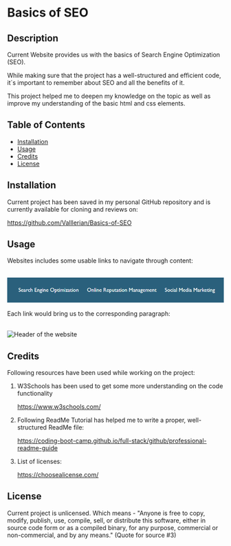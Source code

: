# Basics of SEO

## Description

Current Website provides us with the basics of Search Engine Optimization (SEO).

While making sure that the project has a well-structured and efficient  code, it`s important to remember about SEO and all the benefits of it.

This project helped me to deepen my knowledge on the topic as well as improve my understanding of the basic html and css elements. 

## Table of Contents
- [Installation](#installation)
- [Usage](#usage)
- [Credits](#credits)
- [License](#license)

## Installation
Current project has been saved in my personal GitHub repository and is currently available for cloning and reviews on:

https://github.com/Valllerian/Basics-of-SEO

## Usage
Websites includes some usable links  to navigate through content:

<br>
<img alt="Header of the website" src="https://github.com/Valllerian/Basics-of-SEO/blob/master/assets/images/README_images/ReadMe1.png" />
<br>

Each link would bring us to the corresponding paragraph:

<br>
<img alt="Header of the website" src="https://github.com/Valllerian/Basics-of-SEO/blob/master/assets/images/README_images/ReadMe2.png" />
<br>

## Credits
Following resources  have been used while working on the project:

1) W3Schools has been used to get some more understanding on the code functionality

    https://www.w3schools.com/

2) Following ReadMe Tutorial has helped me to write a proper, well-structured ReadMe file:

    https://coding-boot-camp.github.io/full-stack/github/professional-readme-guide

3) List of licenses:

    https://choosealicense.com/



## License
Current project is unlicensed. Which means - "Anyone is free to copy, modify, publish, use, compile, sell, or
distribute this software, either in source code form or as a compiled
binary, for any purpose, commercial or non-commercial, and by any
means." (Quote for source #3)
